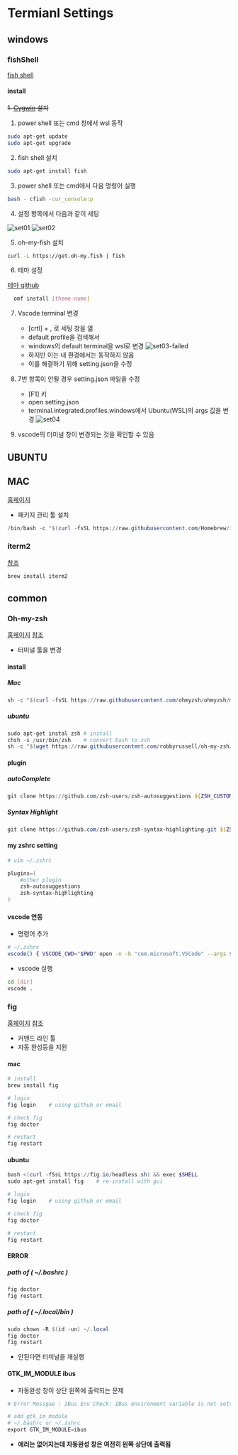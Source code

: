 # Termianl Settings

## windows

### fishShell

[fish shell](https://fishshell.com/)

#### install

~~1. [Cygwin](https://cygwin.com/) 설치~~

1. power shell 또는 cmd 창에서 wsl 동작

  ```bash
  sudo apt-get update
  sudo apt-get upgrade
  ```

2. fish shell 설치

  ```bash
  sudo apt-get install fish
  ```

3. power shell 또는 cmd에서 다음 명령어 실행

  ```bash
  bash - cfish -cur_console:p
  ```

4. 설정 항목에서 다음과 같이 세팅

![set01](./image/fishShell-window_setting_01.PNG)
![set02](./image/fishShell-window_setting_02.PNG)

5. oh-my-fish 설치

  ```bash
  curl -L https://get.oh-my.fish | fish
  ```

6. 테마 설정

[테마 github](https://github.com/oh-my-fish/oh-my-fish/blob/master/docs/Themes.md)

```bash
  omf install [theme-name]
 ```

7. Vscode terminal 변경
   - [crtl] + , 로 세팅 창을 엶
   - default profile을 검색해서
   - windows의 default terminal을 wsl로 변경
  ![set03-failed](./image/fishShell-window_setting_03.PNG)
   - 하지만 이는 내 환경에서는 동작하지 않음
   - 이를 해결하기 위해 setting.json을 수정

8. 7번 항목이 안될 경우 setting.json 파일을 수정
   - [F1] 키
   - open setting.json
   - terminal.integrated.profiles.windows에서 Ubuntu(WSL)의 args 값을 변경
  ![set04](./image/fishShell-window_setting_04.PNG)

9. vscode의 터미널 창이 변경되는 것을 확인할 수 있음

## UBUNTU

## MAC

[홈페이지](https://brew.sh/index_ko)

- 패키지 관리 툴 설치

```powershell
/bin/bash -c "$(curl -fsSL https://raw.githubusercontent.com/Homebrew/install/HEAD/install.sh)"
```

### iterm2

[참조](https://danaing.github.io/etc/2022/03/28/M1-mac-iTerm2-setting.html)

```powershell
brew install iterm2
```

## common

### Oh-my-zsh

[홈페이지](https://ohmyz.sh/#install)
[참조](https://danaing.github.io/etc/2022/03/28/M1-mac-iTerm2-setting.html)

- 터미널 툴을 변경

#### install

##### Mac

```powershell
sh -c "$(curl -fsSL https://raw.githubusercontent.com/ohmyzsh/ohmyzsh/master/tools/install.sh)"
```

##### ubuntu

```powershell
sudo apt-get instal zsh # install
chsh -s /usr/bin/zsh    # convert bash to zsh
sh -c "$(wget https://raw.githubusercontent.com/robbyrussell/oh-my-zsh/master/tools/install.sh -O -)"
```

#### plugin

##### autoComplete

```powershell
git clone https://github.com/zsh-users/zsh-autosuggestions ${ZSH_CUSTOM:-~/.oh-my-zsh/custom}/plugins/zsh-autosuggestions
```

##### Syntax Highlight

```powershell
git clone https://github.com/zsh-users/zsh-syntax-highlighting.git ${ZSH_CUSTOM:-~/.oh-my-zsh/custom}/plugins/zsh-syntax-highlighting
```

#### my zshrc setting

```powershell
# vim ~/.zshrc

plugins=(
    #other plugin
    zsh-autosuggestions
    zsh-syntax-highlighting
)
```

#### vscode 연동

- 명령어 추가
  
```bash
# ~/.zshrc
vscode() { VSCODE_CWD="$PWD" open -n -b "com.microsoft.VSCode" --args $* ;}
```

- vscode 실행

```bash
cd [dir]
vscode .
```

### fig

[홈페이지](https://fig.io/)
[참조](https://fig.io/user-manual/linux#fig-autocomplete-window-is-stuck-at-the-top-left-ibus-not-running)

- 커맨드 라인 툴
- 자동 완성등을 지원

#### mac

```powershell
# install
brew install fig

# login
fig login    # using github or email

# check fig
fig doctor    

# restart
fig restart
```

#### ubuntu

```powershell
bash <(curl -fSsL https://fig.io/headless.sh) && exec $SHELL
sudo apt-get install fig    # re-install with gui

# login
fig login    # using github or email

# check fig
fig doctor    

# restart
fig restart
```

#### ERROR

##### path of ( ~/.bashrc )

```powershell
fig doctor
fig restart
```

##### path of ( ~/.local/bin )

```powershell
sudo chown -R $(id -un) ~/.local
fig doctor
fig restart
```

- 안된다면 터미널을 재실행

#### GTK_IM_MODULE ibus

- 자동완성 창이 상단 왼쪽에 출력되는 문제

```powershell
# Error Messgae : IBus Env Check: IBus environment variable is not setting

# add gtk_im_module
# ~/.bashrc or ~/.zshrc
export GTK_IM_MODULE=ibus
```

- **에러는 없어지는데 자동완성 창은 여전히 왼쪽 상단에 출력됨**
